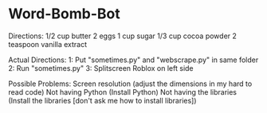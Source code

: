 # Word-Bomb-Bot
Directions: 
  1/2 cup butter
  2 eggs
  1 cup sugar
  1/3 cup cocoa powder
  2 teaspoon vanilla extract

Actual Directions:
  1: Put "sometimes.py" and "webscrape.py" in same folder 
  2: Run "sometimes.py"
  3: Splitscreen Roblox on left side
  
Possible Problems:
  Screen resolution (adjust the dimensions in my hard to read code)
  Not having Python (Install Python)
  Not having the libraries (Install the libraries [don't ask me how to install libraries])

